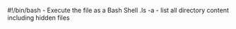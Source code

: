 #!/bin/bash - Execute the file as a Bash Shell
.ls -a - list all directory content including hidden files

